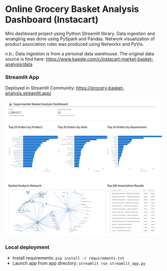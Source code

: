 # Online Grocery Basket Analysis Dashboard (Instacart)

Mini dashboard project using Python Streamlit library. Data ingestion and wrangling was done
using PySpark and Pandas. Network visualization of product association rules was produced 
using Networkx and PyVis.

n.b.: Data ingestion is from a personal data warehouse. The original data source is find here: https://www.kaggle.com/c/instacart-market-basket-analysis/data

### Streamlit App
Deployed in Streamlit Community:
https://grocery-basket-analysis.streamlit.app/


![Alt text](https://github.com/anthonyckleung/grocery-basket-analysis/blob/main/images/dashboard.png)


### Local deployment
* Install requirements: `pip install -r requirements.txt`
* Launch app from app directory: `streamlit run streamlit_app.py`

